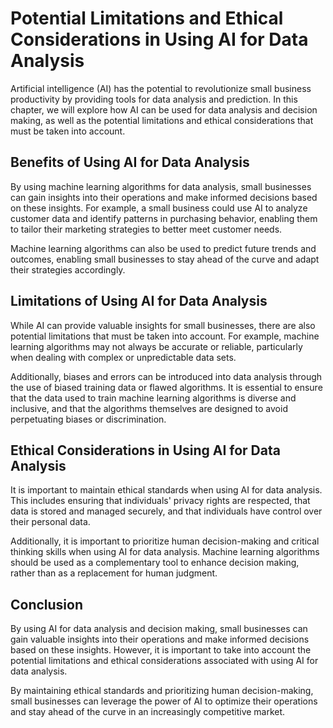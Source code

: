 Potential Limitations and Ethical Considerations in Using AI for Data Analysis
===============================================================================================================================================

Artificial intelligence (AI) has the potential to revolutionize small business productivity by providing tools for data analysis and prediction. In this chapter, we will explore how AI can be used for data analysis and decision making, as well as the potential limitations and ethical considerations that must be taken into account.

Benefits of Using AI for Data Analysis
--------------------------------------

By using machine learning algorithms for data analysis, small businesses can gain insights into their operations and make informed decisions based on these insights. For example, a small business could use AI to analyze customer data and identify patterns in purchasing behavior, enabling them to tailor their marketing strategies to better meet customer needs.

Machine learning algorithms can also be used to predict future trends and outcomes, enabling small businesses to stay ahead of the curve and adapt their strategies accordingly.

Limitations of Using AI for Data Analysis
-----------------------------------------

While AI can provide valuable insights for small businesses, there are also potential limitations that must be taken into account. For example, machine learning algorithms may not always be accurate or reliable, particularly when dealing with complex or unpredictable data sets.

Additionally, biases and errors can be introduced into data analysis through the use of biased training data or flawed algorithms. It is essential to ensure that the data used to train machine learning algorithms is diverse and inclusive, and that the algorithms themselves are designed to avoid perpetuating biases or discrimination.

Ethical Considerations in Using AI for Data Analysis
----------------------------------------------------

It is important to maintain ethical standards when using AI for data analysis. This includes ensuring that individuals' privacy rights are respected, that data is stored and managed securely, and that individuals have control over their personal data.

Additionally, it is important to prioritize human decision-making and critical thinking skills when using AI for data analysis. Machine learning algorithms should be used as a complementary tool to enhance decision making, rather than as a replacement for human judgment.

Conclusion
----------

By using AI for data analysis and decision making, small businesses can gain valuable insights into their operations and make informed decisions based on these insights. However, it is important to take into account the potential limitations and ethical considerations associated with using AI for data analysis.

By maintaining ethical standards and prioritizing human decision-making, small businesses can leverage the power of AI to optimize their operations and stay ahead of the curve in an increasingly competitive market.
